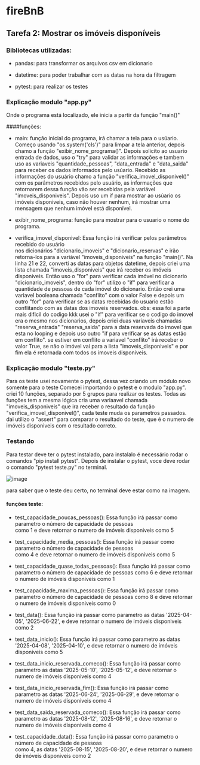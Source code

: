 # fireBnB
## Tarefa 2: Mostrar os imóveis disponíveis

### Bibliotecas utilizadas:
- pandas: para transformar os arquivos csv em dicionario

- datetime: para poder trabalhar com as datas na hora da filtragem 

- pytest: para realizar os testes

### Explicação modulo "app.py"
Onde o programa está localizado, ele inicia a partir da função "main()"

####funções:
- main: função inicial do programa, irá chamar a tela para o usúario.
        Começo usando "os.system('cls')" para limpar a tela anterior,
        depois chamo a função "exibir_nome_programa()". Depois solicito ao usuario entrada de dados, uso o "try" para validar as informações e tambem uso as variaveis "quantidade_pessoas", "data_entrada" e "data_saida" para receber os dados informados pelo usúario.
        Recebido as informações do usuário chamo a função "verifica_imovel_disponivel()" com os parâmetros recebidos pelo usuário, as informações que retornarem dessa função vão ser recebidas pela variável "imoveis_disponiveis".
        Depois uso um if para mostrar ao usúario os imóveis disponiveis, caso não houver nenhum, irá mostrar uma mensagem que nenhum imóvel está disponível.

- exibir_nome_programa: função para mostrar para o usuario o nome do programa.

- verifica_imovel_disponivel: Essa função irá verificar pelos parâmetros recebido do usuário         
                              nos dicionários "dicionario_imoveis" e "dicionario_reservas" e irão retorna-los para a variável "imoveis_disponiveis" na função "main()".
                              Na linha 21 e 22, converti as datas para objetos datetime, depois criei uma lista chamada "imoveis_disponiveis" que irá receber os imóveis disponiveis.
                              Então uso o "for" para verificar cada imóvel no dicionario "dicionario_imoveis", dentro do "for" utilizo o "if" para verificar a quantidade de pessoas de cada imóvel do dicionario.
                              Então crei uma variavel booleana chamada "conflito" com o valor False e depois um outro "for" para verificar se as datas recebidas do usuario estão conflitando com as datas dos imoveis reservados.
                              obs: essa foi a parte mais dificil do codigo kkk
                              usei o "if" para verificar se o codigo do imovel era o mesmo nos dicionarios,
                              depois criei duas variaveis chamadas "reserva_entrada" "reserva_saida" para a data reservada do imovel que esta no looping e depois uso outro "if para verificar se as datas estão em conflito". se estiver em conflito a variavel "conflito" irá receber o valor True, se não o imóvel vai para a lista "imoveis_disponiveis" e por fim ela é retornada com todos os imoveis disponiveis.


### Explicação modulo "teste.py"
Para os teste usei novamente o pytest, dessa vez criando um módulo novo somente para o teste
Comecei importando o pytest e o modulo "app.py".
criei 10 funções, separado por 5 grupos para realizar os testes. Todas as funções tem a mesma lógica cria uma variaavel chamada "imoveis_disponiveis" que ira receber o resultado da função "verifica_imovel_disponivel()", cada teste muda os parametros passados. dai utilizo o "assert" para comparar o resultado do teste, que é o numero de imóveis disponiveis com o resultado correto.

### Testando
Para testar deve ter o pytest instalado, para instalalo é necessário rodar o comandos "pip install pytest".
Depois de instalar o pytest, voce deve rodar o comando "pytest teste.py" no terminal.

![image](https://github.com/user-attachments/assets/8ea002fc-3231-4e34-a798-7d75d12b9f77)


para saber que o teste deu certo, no terminal deve estar como na imagem.

#### funções teste:

- test_capacidade_poucas_pessoas(): Essa função irá passar como parametro o número de capacidade de pessoas    
                                    como 1 e deve retornar o numero de imóveis disponiveis como 5

- test_capacidade_media_pessoas(): Essa função irá passar como parametro o número de capacidade de pessoas    
                                    como 4 e deve retornar o numero de imóveis disponiveis como 5

- test_capacidade_quase_todas_pessoas(): Essa função irá passar como parametro o número de capacidade de 
                                         pessoas como 6 e deve retornar o numero de imóveis disponiveis como 1

- test_capacidade_maxima_pessoas(): Essa função irá passar como parametro o número de capacidade de 
                                         pessoas como 8 e deve retornar o numero de imóveis disponiveis como 0

- test_data(): Essa função irá passar como parametro as datas '2025-04-05', '2025-06-22', 
               e deve retornar o numero de imóveis disponiveis como 2

- test_data_inicio(): Essa função irá passar como parametro as datas '2025-04-08', '2025-04-10', 
               e deve retornar o numero de imóveis disponiveis como 5

- test_data_inicio_reservada_comeco(): Essa função irá passar como parametro as datas '2025-05-10', 
                                       '2025-05-12', e deve retornar o numero de imóveis disponiveis como 4

- test_data_inicio_reservada_fim(): Essa função irá passar como parametro as datas '2025-06-24', 
                                       '2025-06-29', e deve retornar o numero de imóveis disponiveis como 4

- test_data_saida_reservada_comeco(): Essa função irá passar como parametro as datas '2025-08-12', 
                                       '2025-08-16', e deve retornar o numero de imóveis disponiveis como 4

- test_capacidade_data(): Essa função irá passar como parametro o número de capacidade de pessoas    
                          como 4, as datas '2025-08-15', '2025-08-20', e deve retornar o numero de imóveis disponiveis como 2


